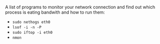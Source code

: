 <!-- 
.. link: 
.. description: 
.. tags: 
.. date: 2014/09/01 16:46:42
.. title: Linux network monitoring
.. slug: network-monitoring
-->

A list of programs to monitor your network connection and find out which process is eating bandwith
and how to run them:

* `sudo nethogs eth0`
* `lsof -i -n -P`
* `sudo iftop -i eth0`
* `nmon`
